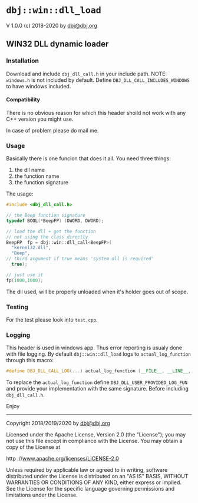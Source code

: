 # `dbj::win::dll_load`

V 1.0.0  (c) 2018-2020 by dbj@dbj.org

## WIN32 DLL dynamic loader

### Installation

Download and include `dbj_dll_call.h` in your include path. NOTE: `windows.h` is not included by default. Define `DBJ_DLL_CALL_INCLUDES_WINDOWS` to have windows included.

#### Compatibility

There is no obvious reason for which this header shoild not work with any C++ version you might use. 

In case of problem please do mail me.

### Usage

Basically there is one funcion that does it all. 
You need three things:

1. the dll name 
2. the function name
3. the function signature

The usage:

```cpp
#include <dbj_dll_call.h>

// the Beep function signature
typedef BOOL(*BeepFP) (DWORD, DWORD);

// load the dll + get the function
// not using the class directly
BeepFP  fp = dbj::win::dll_call<BeepFP>(
  "kernel32.dll", 
  "Beep", 
// third argument if true means 'system dll is required' 
  true);

// just use it
fp(1000,1000);
```

The dll used, will be properly unloaded when it's holder goes out of scope.

### Testing

For the test please look into `test.cpp`.

### Logging

This header is used in windows app. Thus error reporting is usualy done with file logging.
By default `dbj::win::dll_load` logs to `actual_log_function` through this macro:

```cpp
#define DBJ_DLL_CALL_LOG(...) actual_log_function (__FILE__, __LINE__, __VA_ARGS__)
```

To replace the `actual_log_function` define `DBJ_DLL_USER_PROVIDED_LOG_FUN` and provide your implementation with the same signature. Before including `dbj_dll_call.h`.

Enjoy

--------------------------------------------

Copyright 2018/2019/2020 by dbj@dbj.org

Licensed under the Apache License, Version 2.0 (the "License");
you may not use this file except in compliance with the License.
You may obtain a copy of the License at

http ://www.apache.org/licenses/LICENSE-2.0

Unless required by applicable law or agreed to in writing, software
distributed under the License is distributed on an "AS IS" BASIS,
WITHOUT WARRANTIES OR CONDITIONS OF ANY KIND, either express or implied.
See the License for the specific language governing permissions and
limitations under the License.
